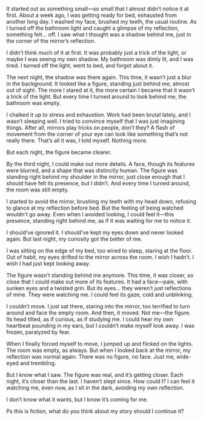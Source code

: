 It started out as something small—so small that I almost didn’t notice it at first. About a week ago, I was getting ready for bed, exhausted from another long day. I washed my face, brushed my teeth, the usual routine. As I turned off the bathroom light and caught a glimpse of my reflection, something felt... off. I saw what I thought was a shadow behind me, just in the corner of the mirror’s reflection.

I didn’t think much of it at first. It was probably just a trick of the light, or maybe I was seeing my own shadow. My bathroom was dimly lit, and I was tired. I turned off the light, went to bed, and forgot about it.

The next night, the shadow was there again. This time, it wasn’t just a blur in the background. It looked like a figure, standing just behind me, almost out of sight. The more I stared at it, the more certain I became that it wasn’t a trick of the light. But every time I turned around to look behind me, the bathroom was empty.

I chalked it up to stress and exhaustion. Work had been brutal lately, and I wasn’t sleeping well. I tried to convince myself that I was just imagining things. After all, mirrors play tricks on people, don’t they? A flash of movement from the corner of your eye can look like something that’s not really there. That’s all it was, I told myself. Nothing more.

But each night, the figure became clearer.

By the third night, I could make out more details. A face, though its features were blurred, and a shape that was distinctly human. The figure was standing right behind my shoulder in the mirror, just close enough that I should have felt its presence, but I didn’t. And every time I turned around, the room was still empty.

I started to avoid the mirror, brushing my teeth with my head down, refusing to glance at my reflection before bed. But the feeling of being watched wouldn’t go away. Even when I avoided looking, I could feel it—this presence, standing right behind me, as if it was waiting for me to notice it.

I should’ve ignored it. I should’ve kept my eyes down and never looked again. But last night, my curiosity got the better of me.

I was sitting on the edge of my bed, too wired to sleep, staring at the floor. Out of habit, my eyes drifted to the mirror across the room. I wish I hadn’t. I wish I had just kept looking away.

The figure wasn’t standing behind me anymore. This time, it was closer, so close that I could make out more of its features. It had a face—pale, with sunken eyes and a twisted grin. But its eyes… they weren’t just reflections of mine. They were watching me. I could feel its gaze, cold and unblinking.

I couldn’t move. I just sat there, staring into the mirror, too terrified to turn around and face the empty room. And then, it moved. Not me—the figure. Its head tilted, as if curious, as if studying me. I could hear my own heartbeat pounding in my ears, but I couldn’t make myself look away. I was frozen, paralyzed by fear.

When I finally forced myself to move, I jumped up and flicked on the lights. The room was empty, as always. But when I looked back at the mirror, my reflection was normal again. There was no figure, no face. Just me, wide-eyed and trembling.

But I know what I saw. The figure was real, and it’s getting closer. Each night, it’s closer than the last. I haven’t slept since. How could I? I can feel it watching me, even now, as I sit in the dark, avoiding my own reflection.

I don’t know what it wants, but I know it’s coming for me.

Ps this is fiction, what do you think about my story should I continue it?
